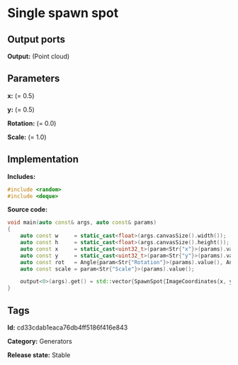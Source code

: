 # Single spawn spot

## Output ports

__Output:__ (Point cloud)

## Parameters

__x:__ (= 0.5)

__y:__ (= 0.5)

__Rotation:__ (= 0.0)

__Scale:__ (= 1.0)

## Implementation

__Includes:__ 

```c++
#include <random>
#include <deque>
```

__Source code:__ 

```c++
void main(auto const& args, auto const& params)
{
	auto const w     = static_cast<float>(args.canvasSize().width());
	auto const h     = static_cast<float>(args.canvasSize().height());
	auto const x     = static_cast<uint32_t>(param<Str{"x"}>(params).value() * w);
	auto const y     = static_cast<uint32_t>(param<Str{"y"}>(params).value() * h);
	auto const rot   = Angle{param<Str{"Rotation"}>(params).value(), Angle::Turns{}};
	auto const scale = param<Str{"Scale"}>(params).value();

	output<0>(args).get() = std::vector{SpawnSpot{ImageCoordinates{x, y}, rot, scale}};
}
```

## Tags

__Id:__ cd33cdab1eaca76db4ff5186f416e843

__Category:__ Generators

__Release state:__ Stable